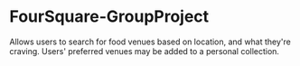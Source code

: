 # FourSquare-GroupProject
Allows users to search for food venues based on location, and what they're craving. Users' preferred venues may be added to a personal collection.

